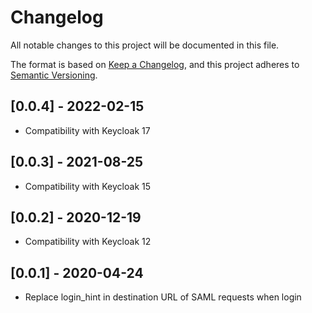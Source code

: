 # Changelog

All notable changes to this project will be documented in this file.

The format is based on [Keep a Changelog](https://keepachangelog.com/en/1.0.0/),
and this project adheres to [Semantic Versioning](https://semver.org/spec/v2.0.0.html).

## [0.0.4] - 2022-02-15

* Compatibility with Keycloak 17

## [0.0.3] - 2021-08-25

* Compatibility with Keycloak 15

## [0.0.2] - 2020-12-19

* Compatibility with Keycloak 12

## [0.0.1] - 2020-04-24

* Replace login_hint in destination URL of SAML requests when login
